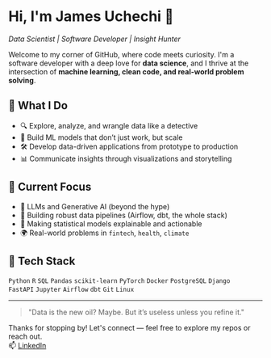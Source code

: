 # Hi, I'm James Uchechi 👋  
*Data Scientist | Software Developer | Insight Hunter*

Welcome to my corner of GitHub, where code meets curiosity. I'm a software developer with a deep love for **data science**, and I thrive at the intersection of **machine learning, clean code, and real-world problem solving**.

## 🧠 What I Do
- 🔍 Explore, analyze, and wrangle data like a detective
- 🤖 Build ML models that don’t just work, but scale
- 🛠️ Develop data-driven applications from prototype to production
- 📊 Communicate insights through visualizations and storytelling

## 💼 Current Focus
- 🔬 LLMs and Generative AI (beyond the hype)
- 🧱 Building robust data pipelines (Airflow, dbt, the whole stack)
- 🧮 Making statistical models explainable and actionable
- 🌍 Real-world problems in `fintech`, `health`, `climate`

## 🧰 Tech Stack
`Python` `R` `SQL` `Pandas` `scikit-learn` `PyTorch` `Docker` `PostgreSQL` `Django`  
`FastAPI` `Jupyter` `Airflow` `dbt` `Git` `Linux`

---

> "Data is the new oil? Maybe. But it’s useless unless you refine it."

Thanks for stopping by! Let's connect — feel free to explore my repos or reach out.  
📫 [LinkedIn](https://linkedin.com/in/james-okpara)
